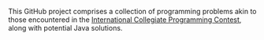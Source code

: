 This GitHub project comprises a collection of programming problems akin to those encountered in the [International Collegiate Programming Contest](https://icpc.global/), 
along with potential Java solutions.
